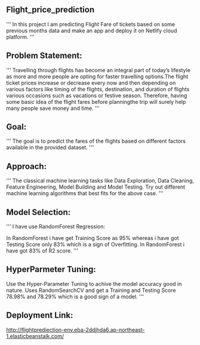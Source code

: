 ## Flight_price_prediction
'''
In this project I am predicting Flight Fare of tickets based on some previous months data and make an app and deploy it on Netlify cloud platform.
'''

## Problem Statement:
'''
Travelling through flights has become an integral part of today’s lifestyle as more and more people are opting for faster travelling options.The flight ticket prices increase or decrease every now and then depending on various factors like timing of the flights, destination, and duration of flights various occasions such as vacations or festive season. Therefore, having some basic idea of the flight fares before planningthe trip will surely help many people save money and time.
'''

## Goal:
'''
The goal is to predict the fares of the flights based on different factors available in the provided dataset.
'''
## Approach:
'''
The classical machine learning tasks like Data Exploration, Data Cleaning, Feature Engineering, Model Building and Model Testing. Try out different machine learning algorithms that best fits for the above case.
'''

## Model Selection:
'''
I have use RandomForest Regression:

In RandomForest i have get Training Score as 95% whereas i have got Testing Score only 83% which is a sign of Overfitting.
In RandomForest i have got 83% of R2 score.
'''
## HyperParmeter Tuning:
Use the Hyper-Parameter Tuning to achive the model accuracy good in nature.
Uses RandomSearchCV and get a Training and Testing Score 78.98% and 78.29% which is a good sign of a model.
'''
## Deployment Link: 
http://flightprediection-env.eba-2ddjhda6.ap-northeast-1.elasticbeanstalk.com/
